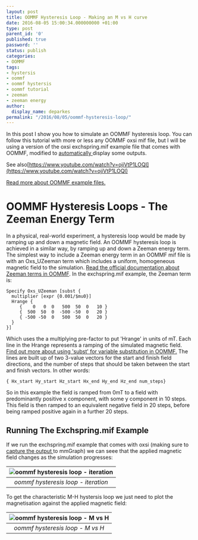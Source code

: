 ```yaml
---
layout: post
title: OOMMF Hysteresis Loop - Making an M vs H curve
date: 2016-08-05 15:00:34.000000000 +01:00
type: post
parent_id: '0'
published: true
password: ''
status: publish
categories:
- OOMMF
tags:
- hystersis
- oommf
- oommf hystersis
- oommf tutorial
- zeeman
- zeeman energy
author:
  display_name: deparkes
permalink: "/2016/08/05/oommf-hysteresis-loop/"
---
```

In this post I show you how to simulate an OOMMF hysteresis loop. You can follow this tutorial with more or less any OOMMF oxsi mif file, but I will be using a version of the oxsi exchspring.mif example file that comes with OOMMF, modified to <a href="{{site.baseurl}}/2015/02/05/oommf-automatic-output/">automatically </a>display some outputs.

See also[https://www.youtube.com/watch?v=ojiVtP1LOQI](https://www.youtube.com/watch?v=ojiVtP1LOQI)

<a href="{{site.baseurl}}/2014/05/27/oommf-tutorial-part-3-mif-examples/">Read more about OOMMF example files.</a>

<h1>OOMMF Hysteresis Loops - The Zeeman Energy Term</h1>
In a physical, real-world experiment, a hysteresis loop would be made by ramping up and down a magnetic field. An OOMMF hysteresis loop is achieved in a similar way, by ramping up and down a Zeeman energy term.
The simplest way to include a Zeeman energy term in an OOMMF mif file is with an Oxs_UZeeman term which includes a uniform, homogeneous magnetic field to the simulation.
<a href="https://math.nist.gov/oommf/doc/userguide12a6/userguide/Standard_Oxs_Ext_Child_Clas.html#UZ">Read the official documentation about Zeeman terms in OOMMF</a>.
In the exchspring.mif example, the Zeeman term is:

```tcltk
Specify Oxs_UZeeman [subst {
  multiplier [expr {0.001/$mu0}]
  Hrange {
     {    0   0  0   500  50  0   10 }
     {  500  50  0  -500 -50  0   20 }
     { -500 -50  0   500  50  0   20 }
  }
}]
```

Which uses the a multiplying pre-factor to put 'Hrange' in units of mT. Each line in the Hrange represents a ramping of the simulated magnetic field.
<a href="{{site.baseurl}}/2014/10/16/oommf-tutorial-part-5-oommf-tips/">Find out more about using 'subst' for variable substitution in OOMMF.</a>
The lines are built up of two 3-value vectors for the start and finish field directions, and the number of steps that should be taken between the start and finish vectors. In other words:

```tcltk
{ Hx_start Hy_start Hz_start Hx_end Hy_end Hz_end num_steps}
```

So in this example the field is ramped from 0mT to a field with predominantly positive x component, with some y component in 10 steps. This field is then ramped to an equivalent negative field in 20 steps, before being ramped positive again in a further 20 steps.
<h2>Running The Exchspring.mif Example</h2>
If we run the exchspring.mif example that comes with oxsi (making sure to <a href="{{site.baseurl}}/2014/10/28/oommf-tutorial-part-6-oommf-scripting-python/">capture the output </a>to mmGraph) we can seee that the applied magnetic field changes as the simulation progresses:

| ![oommf hysteresis loop - iteration]({{site.baseurl}}/assets/2016/08/2016-07-30-181542_501x517_scrot.png) |
|:--:|
| *oommf hysteresis loop - iteration* |

To get the characteristic M-H hystersis loop we just need to plot the magnetisation against the applied magnetic field:

| ![oommf hysteresis loop - M vs H]({{site.baseurl}}/assets/2016/08/2016-07-30-182350_501x517_scrot.png) |
|:--:|
| *oommf hysteresis loop - M vs H* |
